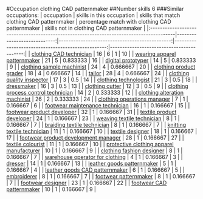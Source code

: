 #Occupation clothing CAD patternmaker
##Number skills 6
###Similar occupations:
| occupation                                                                              |   skills in this occupation |   skills that match clothing CAD patternmaker |   percentage match with clothing CAD patternmaker |   skills not in clothing CAD patternmaker |
|:----------------------------------------------------------------------------------------|----------------------------:|----------------------------------------------:|--------------------------------------------------:|------------------------------------------:|
| [clothing CAD technician](clothing_CAD_technician.md)                                   |                          16 |                                             6 |                                          1        |                                        10 |
| [wearing apparel patternmaker](wearing_apparel_patternmaker.md)                         |                          21 |                                             5 |                                          0.833333 |                                        16 |
| [digital prototyper](digital_prototyper.md)                                             |                          14 |                                             5 |                                          0.833333 |                                         9 |
| [clothing sample machinist](clothing_sample_machinist.md)                               |                          24 |                                             4 |                                          0.666667 |                                        20 |
| [clothing product grader](clothing_product_grader.md)                                   |                          18 |                                             4 |                                          0.666667 |                                        14 |
| [tailor](tailor.md)                                                                     |                          28 |                                             4 |                                          0.666667 |                                        24 |
| [clothing quality inspector](clothing_quality_inspector.md)                             |                          17 |                                             3 |                                          0.5      |                                        14 |
| [clothing technologist](clothing_technologist.md)                                       |                          21 |                                             3 |                                          0.5      |                                        18 |
| [dressmaker](dressmaker.md)                                                             |                          16 |                                             3 |                                          0.5      |                                        13 |
| [clothing cutter](clothing_cutter.md)                                                   |                          12 |                                             3 |                                          0.5      |                                         9 |
| [clothing process control technician](clothing_process_control_technician.md)           |                          14 |                                             2 |                                          0.333333 |                                        12 |
| [clothing alteration machinist](clothing_alteration_machinist.md)                       |                          26 |                                             2 |                                          0.333333 |                                        24 |
| [clothing operations manager](clothing_operations_manager.md)                           |                           7 |                                             1 |                                          0.166667 |                                         6 |
| [footwear maintenance technician](footwear_maintenance_technician.md)                   |                          16 |                                             1 |                                          0.166667 |                                        15 |
| [footwear product developer](footwear_product_developer.md)                             |                          32 |                                             1 |                                          0.166667 |                                        31 |
| [textile product developer](textile_product_developer.md)                               |                          24 |                                             1 |                                          0.166667 |                                        23 |
| [weaving textile technician](weaving_textile_technician.md)                             |                           8 |                                             1 |                                          0.166667 |                                         7 |
| [braiding textile technician](braiding_textile_technician.md)                           |                           8 |                                             1 |                                          0.166667 |                                         7 |
| [knitting textile technician](knitting_textile_technician.md)                           |                          11 |                                             1 |                                          0.166667 |                                        10 |
| [textile designer](textile_designer.md)                                                 |                          18 |                                             1 |                                          0.166667 |                                        17 |
| [footwear product development manager](footwear_product_development_manager.md)         |                          28 |                                             1 |                                          0.166667 |                                        27 |
| [textile colourist](textile_colourist.md)                                               |                          11 |                                             1 |                                          0.166667 |                                        10 |
| [protective clothing apparel manufacturer](protective_clothing_apparel_manufacturer.md) |                          10 |                                             1 |                                          0.166667 |                                         9 |
| [clothing fashion designer](clothing_fashion_designer.md)                               |                           8 |                                             1 |                                          0.166667 |                                         7 |
| [warehouse operator for clothing](warehouse_operator_for_clothing.md)                   |                           4 |                                             1 |                                          0.166667 |                                         3 |
| [dresser](dresser.md)                                                                   |                          14 |                                             1 |                                          0.166667 |                                        13 |
| [leather goods patternmaker](leather_goods_patternmaker.md)                             |                           5 |                                             1 |                                          0.166667 |                                         4 |
| [leather goods CAD patternmaker](leather_goods_CAD_patternmaker.md)                     |                           6 |                                             1 |                                          0.166667 |                                         5 |
| [embroiderer](embroiderer.md)                                                           |                           8 |                                             1 |                                          0.166667 |                                         7 |
| [footwear patternmaker](footwear_patternmaker.md)                                       |                           8 |                                             1 |                                          0.166667 |                                         7 |
| [footwear designer](footwear_designer.md)                                               |                          23 |                                             1 |                                          0.166667 |                                        22 |
| [footwear CAD patternmaker](footwear_CAD_patternmaker.md)                               |                          10 |                                             1 |                                          0.166667 |                                         9 |
